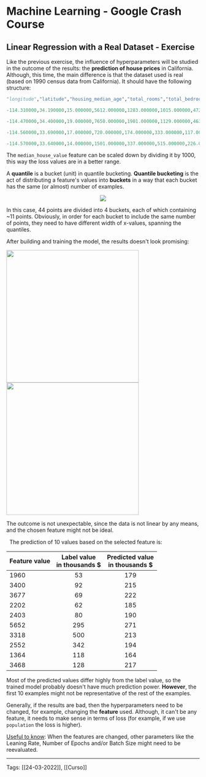 # Machine Learning - Google Crash Course
## Linear Regression with a Real Dataset - Exercise
Like the previous exercise, the influence of hyperparameters will be studied in the outcome of the results: the **prediction of house prices** in California. Although, this time, the main difference is that the dataset used is real (based on 1990 census data from California). It should have the following structure:
```py
"longitude","latitude","housing_median_age","total_rooms","total_bedrooms","population","households","median_income","median_house_value"

-114.310000,34.190000,15.000000,5612.000000,1283.000000,1015.000000,472.000000,1.493600,66900.000000

-114.470000,34.400000,19.000000,7650.000000,1901.000000,1129.000000,463.000000,1.820000,80100.000000

-114.560000,33.690000,17.000000,720.000000,174.000000,333.000000,117.000000,1.650900,85700.000000

-114.570000,33.640000,14.000000,1501.000000,337.000000,515.000000,226.000000,3.191700,73400.000000
```

The `median_house_value` feature can be scaled down by dividing it by 1000, this way the loss values are in a better range. 

A **quantile** is a bucket (unit) in quantile bucketing. **Quantile bucketing** is the act of distributing a feature's values into **buckets** in a way that each bucket has the same (or almost) number of examples.

<p align="center">
	<img src="https://developers.google.com/machine-learning/glossary/images/QuantileBucketing.svg">
</p>
In this case, 44 points are divided into 4 buckets, each of which containing ~11 points. Obviously, in order for each bucket to include the same number of points, they need to have different width of x-values, spanning the quantiles.

After building and training the model, the results doesn't look promising:
<p float="left">
	<img src="https://i.ibb.co/J5c1gW8/download.png" width=345>
	<img src="https://i.ibb.co/qkQ2T3k/download.png" width=345>
</p>
The outcome is not unexpectable, since the data is not linear by any means, and the chosen feature might not be ideal.

&nbsp;
 The prediction of 10 values based on the selected feature is:
 
|Feature value| Label value <br>in thousands \$|Predicted value <br>in thousands \$|
|----         |:----:                          |:----:                             |
|1960         |53                              |179                                |
|3400         |92                              |215                                |
|3677         |69                              |222                                |
|2202         |62                              |185                                |
|2403         |80                              |190                                |
|5652         |295                             |271                                |
|3318         |500                             |213                                |
|2552         |342                             |194                                |
|1364         |118                             |164                                |
|3468         |128                             |217                                |

Most of the predicted values differ highly from the label value, so the trained model probably doesn't have much prediction power. **However**, the first 10 examples might not be representative of the rest of the examples. 

Generally, if the results are bad, then the hyperparameters need to be changed, for example, changing the **feature** used. Although, it can't be any feature, it needs to make sense in terms of loss (for example, if we use `population` the loss is higher).


<u>Useful to know</u>: When the features are changed, other parameters like the Leaning Rate, Number of Epochs and/or Batch Size might need to be reevaluated. 



---
Tags:
[[24-03-2022]], [[Curso]]